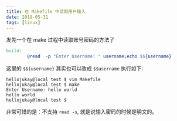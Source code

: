 ```yaml
---
title: 在 Makefile 中读取用户输入
date: 2019-05-31
tags: [linux]
---
```


发先一个在 make 过程中读取账号密码的方法了

```makefile
build:
        @read  -p "Enter Username: " username;echo $${username}
```

这里的 `$${username}` 其实也可以改成 `$$username` 执行如下:

```shell
hellojukay@local test $ vim Makefile
hellojukay@local test $ make
Enter Username: hello world
hello world
hellojukay@local test $
```

非常可惜的是：不支持 `read -s`, 就是说输入密码的时候是明文的。
